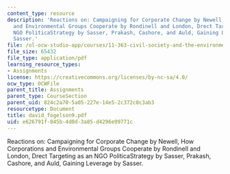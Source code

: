 ```yaml
---
content_type: resource
description: 'Reactions on: Campaigning for Corporate Change by Newell, How Corporations
  and Environmental Groups Cooperate by Rondinell and London, Drect Targeting as an
  NGO PoliticaStrategy by Sasser, Prakash, Cashore, and Auld, Gaining Leverage by
  Sasser.'
file: /ol-ocw-studio-app/courses/11-363-civil-society-and-the-environment-spring-2005/e626791f845b4d0d3a85d4296e99771c_david_fogelson9.pdf
file_size: 65432
file_type: application/pdf
learning_resource_types:
- Assignments
license: https://creativecommons.org/licenses/by-nc-sa/4.0/
ocw_type: OCWFile
parent_title: Assignments
parent_type: CourseSection
parent_uid: 824c2a70-5a05-227e-14e5-2c372c0c3ab3
resourcetype: Document
title: david_fogelson9.pdf
uid: e626791f-845b-4d0d-3a85-d4296e99771c
---
```

Reactions on: Campaigning for Corporate Change by Newell, How Corporations and Environmental Groups Cooperate by Rondinell and London, Drect Targeting as an NGO PoliticaStrategy by Sasser, Prakash, Cashore, and Auld, Gaining Leverage by Sasser.